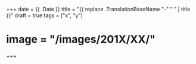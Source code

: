 +++
date = {{ .Date }}
title = "{{ replace .TranslationBaseName "-" " " | title }}"
draft = true
tags = ["x", "y"]
# image = "/images/201X/XX/"

+++

